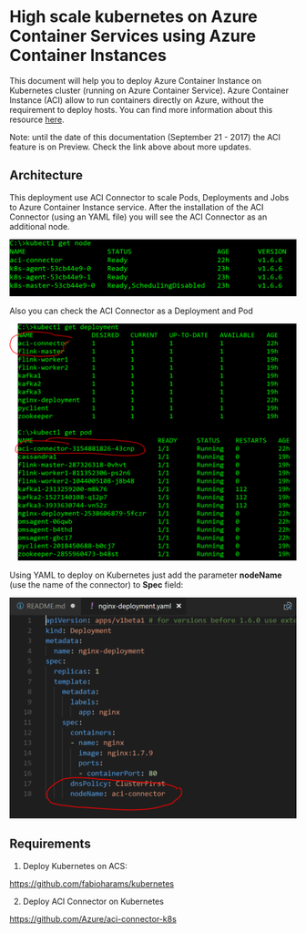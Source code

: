 # High scale kubernetes on Azure Container Services using Azure Container Instances

This document will help you to deploy Azure Container Instance on Kubernetes cluster (running on Azure Container Service). 
Azure Container Instance (ACI) allow to run containers directly on Azure, without the requirement to deploy hosts. You can find more information about this resource [here](https://azure.microsoft.com/en-us/services/container-instances/).

Note: until the date of this documentation (September 21 - 2017) the ACI feature is on Preview. Check the link above about more updates.

## Architecture

This deployment use ACI Connector to scale Pods, Deployments and Jobs to Azure Container Instance service. After the installation of the ACI Connector (using an YAML file) you will see the ACI Connector as an additional node.

![kubectl get node](./img/1.PNG)

Also you can check the ACI Connector as a Deployment and Pod

![deployment and pod](./img/2.PNG)

Using YAML to deploy on Kubernetes just add the parameter **nodeName** (use the name of the connector) to **Spec** field:

![yaml](./img/3.PNG) 


## Requirements

1. Deploy Kubernetes on ACS:

https://github.com/fabioharams/kubernetes

2. Deploy ACI Connector on Kubernetes

https://github.com/Azure/aci-connector-k8s

